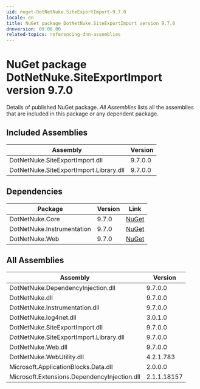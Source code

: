 ```yaml
---
uid: nuget-DotNetNuke.SiteExportImport-9.7.0
locale: en
title: NuGet package DotNetNuke.SiteExportImport version 9.7.0
dnnversion: 09.08.00
related-topics: referencing-dnn-assemblies
---
```


# NuGet package DotNetNuke.SiteExportImport version 9.7.0
Details of published NuGet package.
*All Assemblies* lists all the assemblies that are included in this package or any dependent package.

## Included Assemblies

|Assembly|Version|
|---|---|
|DotNetNuke.SiteExportImport.dll|9.7.0.0|
|DotNetNuke.SiteExportImport.Library.dll|9.7.0.0|

## Dependencies

|Package|Version|Link|
|---|---|---|
|DotNetNuke.Core|9.7.0|[NuGet](https://www.nuget.org/packages/DotNetNuke.Core/9.7.0)|
|DotNetNuke.Instrumentation|9.7.0|[NuGet](https://www.nuget.org/packages/DotNetNuke.Instrumentation/9.7.0)|
|DotNetNuke.Web|9.7.0|[NuGet](https://www.nuget.org/packages/DotNetNuke.Web/9.7.0)|

## All Assemblies

|Assembly|Version|
|---|---|
|DotNetNuke.DependencyInjection.dll|9.7.0.0|
|DotNetNuke.dll|9.7.0.0|
|DotNetNuke.Instrumentation.dll|9.7.0.0|
|DotNetNuke.log4net.dll|3.0.1.0|
|DotNetNuke.SiteExportImport.dll|9.7.0.0|
|DotNetNuke.SiteExportImport.Library.dll|9.7.0.0|
|DotNetNuke.Web.dll|9.7.0.0|
|DotNetNuke.WebUtility.dll|4.2.1.783|
|Microsoft.ApplicationBlocks.Data.dll|2.0.0.0|
|Microsoft.Extensions.DependencyInjection.dll|2.1.1.18157|

